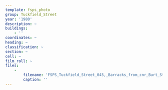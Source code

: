 ```yaml
---
template: fsps_photo
group: Tuckfield_Street
year: '1980'
description: ~
buildings:
    - ''
coordinates: ~
heading: ~
classification: ~
section: ~
cell: ~
film_roll: ~
files:
    -
        filename: 'FSPS_Tuckfield_Street_045,_Barracks_from_cnr_Burt_St_(F),_6-1-A,_1980.png'
        caption: ''
---
```

